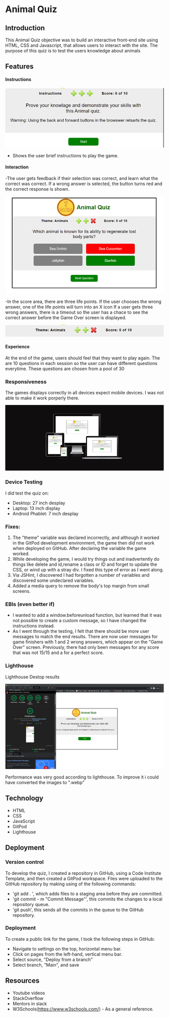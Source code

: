 
# Animal Quiz
## Introduction
This Animal Quiz objective was to build an interactive front-end site using HTML, CSS and Javascript, that allows users to interact with the site. The purpose of this quiz is to test the users knowledge about animals

## Features

#### Instructions
![Instructions](assets/images/readme_images/instructions.png)
- Shows the user brief instructions to play the game.


#### Interaction

-The user gets feedback if their selection was correct, and learn what the correct was correct. If a wrong answer is selected, the button turns red and the correct response is shown.

![Wrong Answer](assets/images/readme_images/incorrect.png)

-In the score area, there are three life points. If the user chooses the wrong answer, one of the life points will turn into an X icon  If a user gets three wrong answers, there is a timeout so the user has a chace to see the correct answer before the Game Over screen is displayed.

![X icon](assets/images/readme_images/lives.png)

#### Experience
 At the end of the game, users should feel that they want to play again. The are 10 questions in each session so the user can have different questions everytime. These questions are chosen from a pool of 30

### Responsiveness
The games displays correctly in all devices expect mobile devices. I was not able to make it work porperly there.

![Am I Responsive image](assets/images/readme_images/responsivenes.png)

### Device Testing
I did test the quiz on:
- Desktop: 27 inch desplay
- Laptop:  13 inch display 
- Android Phablet: 7 inch desplay


### Fixes:
1. The "theme" variable was declared incorrectly, and although it worked in the GitPod development environment, the game then did not work when deployed on GitHub. After declaring the variable the game worked. 
2. While developing the game, I would try things out and inadvertently do things like delete and id,rename a class or ID and forget to update the CSS, or wind up with a stray div. I fixed this type of error as I went along.  
3. Via JSHint, I discovered I had forgotten a number of variables and discovered some undeclared variables. 
4. Added a media query to remove the body's top margin from small screens. 

### EBIs (even better if)
- I wanted to add a window.beforeunload function, but learned that it was not possible to create a custom message, so I have changed the instructions instead. 
- As I went through the testing, I felt that there should be more user messages to match the end results. There are now user messages for game finishers with 1 and 2 wrong answers, which appear on the "Game Over" screen. Previously, there had only been messages for any score that was not 15/15 and a for a perfect score.

### Lighthouse
Lighthouse Destop results

![Lighthouse-desktop](assets/images/readme_images/lighthouse_score.png)

Performance was very good according to lighthouse. To improve it i could have converted the images to ".webp"

## Technology

- HTML
- CSS
- JavaScript
- GitPod
- Lighthouse

## Deployment

### Version control
To develop the quiz, I created a repository in GitHub, using a Code Institute Template, and then created a GitPod workspace. Files were uploaded to the GitHub repository by making using of the following commands:
- 'git add . ', which adds files to a staging area before they are committed.
- 'git commit - m "Commit Message"', this commits the changes to a local repository queue.
- 'git push', this sends all the commits in the queue to the GitHub repository.

### Deployment

To create a public link for the game, I took the following steps in GitHub:
- Navigate to settings on the top, horizontal menu bar.
- Click on pages from the left-hand, vertical menu bar.
- Select source, "Deploy from a branch"
- Select branch, "Main", and save

## Resources

- Youtube videos
- StackOverflow
- Mentors in slack
- W3Schools(https://www.w3schools.com/) - As a general reference.
